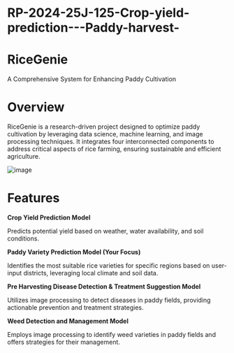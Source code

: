 # RP-2024-25J-125-Crop-yield-prediction---Paddy-harvest-
# RiceGenie
A Comprehensive System for Enhancing Paddy Cultivation

# Overview
RiceGenie is a research-driven project designed to optimize paddy cultivation by leveraging data science, machine learning, and image processing techniques. It integrates four interconnected components to address critical aspects of rice farming, ensuring sustainable and efficient agriculture.

![image](https://github.com/user-attachments/assets/9628dd67-94ff-4883-9445-abe7f04eca6a)


# Features

**Crop Yield Prediction Model**

Predicts potential yield based on weather, water availability, and soil conditions.
 
**Paddy Variety Prediction Model (Your Focus)**

Identifies the most suitable rice varieties for specific regions based on user-input districts, leveraging local climate and soil data.

**Pre Harvesting Disease Detection & Treatment Suggestion Model**

Utilizes image processing to detect diseases in paddy fields, providing actionable prevention and treatment strategies.

**Weed Detection and Management Model**

Employs image processing to identify weed varieties in paddy fields and offers strategies for their management.

